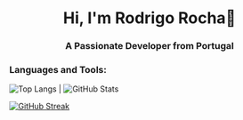 
<h1 align="center">Hi, I'm Rodrigo Rocha👋</h1>

<h3 align="center">A Passionate Developer from Portugal</h3>


<h3>Languages and Tools:</h3>

![Top Langs](https://github-readme-stats.vercel.app/api/top-langs/?username=RodrigoRocha10&layout=compact) | ![GitHub Stats](https://github-readme-stats.vercel.app/api?username=RodrigoRocha10&show_icons=true)




[![GitHub Streak](https://github-readme-streak-stats.herokuapp.com?user=RodrigoRocha10)](https://git.io/streak-stats)
<!--
**RodrigoRocha10/RodrigoRocha10** is a ✨ _special_ ✨ repository because its `README.md` (this file) appears on your GitHub profile.

<h3>Languages and Tools:</h3>




[![GitHub Streak](https://github-readme-streak-stats.herokuapp.com?user=RodrigoRocha10)](https://git.io/streak-stats)
Here are some ideas to get you started:

- 🔭 I’m currently working on ...
- 🌱 I’m currently learning ...
- 👯 I’m looking to collaborate on ...
- 🤔 I’m looking for help with ...
- 💬 Ask me about ...
- 📫 How to reach me: ...
- 😄 Pronouns: ...
- ⚡ Fun fact: ...
-->
